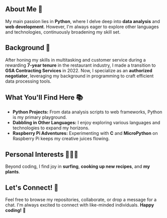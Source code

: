 

## About Me 🚀
My main passion lies in **Python**, where I delve deep into **data analysis** and **web development**. However, I'm always eager to explore other languages and technologies, continuously broadening my skill set.

## Background 💼
After honing my skills in multitasking and customer service during a rewarding **7-year tenure** in the restaurant industry, I made a transition to **GSA Contracting Services** in 2022. Now, I specialize as an **authorized negotiator**, leveraging my background in programming to craft efficient data processing tools.

## What You'll Find Here 📚
- **Python Projects:** From data analysis scripts to web frameworks, Python is my primary playground.
- **Dabbling in Other Languages:** I enjoy exploring various languages and technologies to expand my horizons.
- **Raspberry Pi Adventures:** Experimenting with **C** and **MicroPython** on Raspberry Pi keeps my creative juices flowing.

## Personal Interests 🌊🍳🌿
Beyond coding, I find joy in **surfing**, **cooking up new recipes**, and **my plants**.

## Let's Connect! 🤝
Feel free to browse my repositories, collaborate, or drop a message for a chat. I'm always excited to connect with like-minded individuals. **Happy coding!** 🎉
